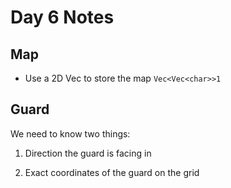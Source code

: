 # Day 6 Notes

## Map

- Use a 2D Vec to store the map `Vec<Vec<char>>1`

## Guard

We need to know two things:

1. Direction the guard is facing in

2. Exact coordinates of the guard on the grid
